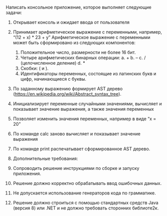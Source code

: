 Написать консольное приложение, которое выполняет следующие задачи:
1. Открывает консоль и ожидает ввода от пользователя
2. Принимает арифметическое выражение с переменными, например,
   “(12 + х) * 23 + y”
   Арифметическое выражение с переменными может быть сформировано из
   следующих компонентов:
   1. Положительное число, размерности не более 16 бит.
   2. Четыре арифметических бинарных операции:
      a. +
      b. –
      c. / (целочисленное деление)
      d. *
   3. Скобки: ( и ).
   4. Идентификаторы переменных, состоящие из латинских букв и цифр,
      начинающиеся с буквы.

3. По заданному выражению формирует АSТ дерево
   (https://en.wikipedia.org/wiki/Abstract_syntax_tree).
4. Инициализирует переменные случайными значениями, вычисляет и показывает значение
   выражения, а также значения переменных
5. Позволяет изменить значения переменных, например в виде “x = 20”
6. По команде calc заново вычисляет и показывает значение выражения
7. По команде print распечатывает сформированное AST дерево.

8. Дополнительные требования:
1. Сопроводить решение инструкциями по сборке и запуску приложения.
2. Решение должно корректно обрабатывать ввод ошибочных данных.
3. Не допускается использование генераторов кода по грамматике.
4. Решение должно строиться с помощью стандартных средств Java (версия 8) или .NET и
   не должно требовать сторонних библиоте2к.